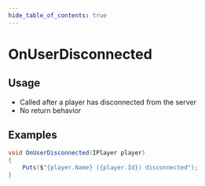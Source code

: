 ```yaml
---
hide_table_of_contents: true
---
```


# OnUserDisconnected

## Usage

* Called after a player has disconnected from the server
* No return behavior

## Examples

```csharp title=""
void OnUserDisconnected(IPlayer player)
{
    Puts($"{player.Name} ({player.Id}) disconnected");
}
```
